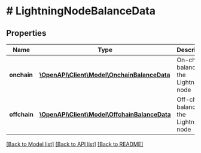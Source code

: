 # # LightningNodeBalanceData

## Properties

Name | Type | Description | Notes
------------ | ------------- | ------------- | -------------
**onchain** | [**\OpenAPI\Client\Model\OnchainBalanceData**](OnchainBalanceData.md) | On-chain balance of the Lightning node | [optional]
**offchain** | [**\OpenAPI\Client\Model\OffchainBalanceData**](OffchainBalanceData.md) | Off-chain balance of the Lightning node | [optional]

[[Back to Model list]](../../README.md#models) [[Back to API list]](../../README.md#endpoints) [[Back to README]](../../README.md)
